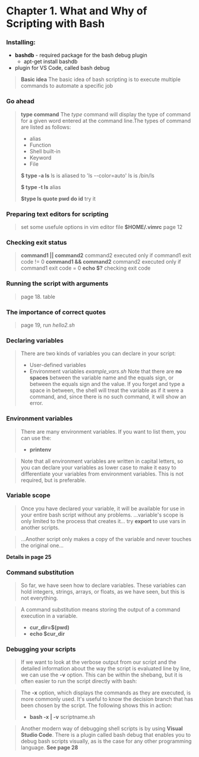 # Chapter 1. What and Why of Scripting with Bash

### Installing:

- __bashdb__ - required package for the bash debug plugin
  -  apt-get install bashdb
- plugin for VS Code, called bash debug

>__Basic idea__ 
>The basic idea of bash scripting is to execute multiple commands to automate a specific job

### Go ahead
>__type command__
The _type_ command will display the type of command for a given word entered at the command line.The types of command are listed as follows:
>  - alias
>  - Function
>  - Shell built-in
>  - Keyword
>  - File
>
>__$ type -a ls__
ls is aliased to 'ls --color=auto'
ls is /bin/ls
>
>__$ type -t ls__
alias
>
>__$type ls quote pwd do id__
try it


### Preparing text editors for scripting
> set some usefule options in vim editor file __$HOME/.vimrc__
page 12

### Checking exit status
>__command1 || command2__
>command2 executed only if command1 exit code != 0
> __command1 && command2__
>command2 executed only if command1 exit code = 0
> __echo $?__
>checking exit code

### Running the script with arguments
>page 18. table
### The importance of correct quotes
>page 19, run _hello2.sh_

### Declaring variables
>There are two kinds of variables you can declare in your script:
>- User-defined variables
>- Environment variables
>_example_vars.sh_
Note that there are __no spaces__ between the variable name and the equals sign, or between
the equals sign and the value.
If you forget and type a space in between, the shell will treat the variable as if it were a
command, and, since there is no such command, it will show an error.
### Environment variables
>There are many environment variables. If you want to list them, you can use the:
> - __printenv__ 

>Note that all environment variables are written in capital letters, so you can declare your
variables as lower case to make it easy to differentiate your variables from environment
variables. This is not required, but is preferable.
### Variable scope
>Once you have declared your variable, it will be available for use in your entire bash script without any problems.
...variable's scope is only limited to the process that
creates it...
try __export__ to use vars in another scripts.

>...Another script only makes a copy of the variable and
never touches the original one...

__Details in page 25__

### Command substitution
>So far, we have seen how to declare variables. These variables can hold integers, strings,
arrays, or floats, as we have seen, but this is not everything.

>A command substitution means storing the output of a command execution in a variable.
> - __cur_dir=$(pwd)__
> - __echo $cur_dir__

### Debugging your scripts
>If we want to look at the verbose output from our script and the detailed information about
the way the script is evaluated line by line, we can use the __-v__ option. This can be within the
shebang, but it is often easier to run the script directly with bash:

>The __-x__ option, which displays the commands as they are executed, is more commonly used.
It's useful to know the decision branch that has been chosen by the script. The following
shows this in action:
>- __bash -x | -v__ scriptname.sh

>Another modern way of debugging shell scripts is by using __Visual Studio Code__.
There is a plugin called bash debug that enables you to debug bash scripts visually, as is
the case for any other programming language.
__See page 28__

